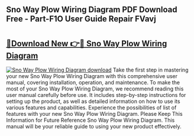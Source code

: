 ## Sno Way Plow Wiring Diagram PDF Download Free - Part-F1O User Guide Repair FVavj

# <h2><a href="http://dfppfe2.blite.top/?on=Sno+Way+Plow+Wiring+Diagram">🔗Download New 👉🔴 Sno Way Plow Wiring Diagram</a></h2>

[![Sno Way Plow Wiring Diagram download](https://i.imgur.com/lujVjoI.png)](http://dfppfe2.blite.top/?on=Sno+Way+Plow+Wiring+Diagram)
Take the first step in mastering your new Sno Way Plow Wiring Diagram with this comprehensive user manual, covering installation, operation, and maintenance. To make the most of your Sno Way Plow Wiring Diagram, we recommend reading this user manual carefully before use. It includes step-by-step instructions for setting up the product, as well as detailed information on how to use its various features and capabilities. Experience the possibilities of list of features with your new Sno Way Plow Wiring Diagram. Please Keep This Information for Future Reference Sno Way Plow Wiring Diagram. This manual will be your reliable guide to using your new product effectively.
